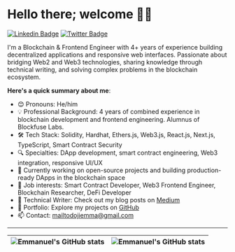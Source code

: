 # Hello there; welcome 👋🏾
[![Linkedin Badge](https://img.shields.io/badge/-Emmanuel%20Doji-blue?style=for-the-badge&logo=Linkedin&logoColor=white&link=https://www.linkedin.com/in/emmanuel-doji/)](https://www.linkedin.com/in/emmanuel-doji/)
[![Twitter Badge](https://img.shields.io/badge/-@emmanueldoji-1ca0f1?style=for-the-badge&logo=twitter&logoColor=white&link=https://twitter.com/emmanueldoji)](https://twitter.com/emmanueldoji)

I'm a Blockchain & Frontend Engineer with 4+ years of experience building decentralized applications and responsive web interfaces. Passionate about bridging Web2 and Web3 technologies, sharing knowledge through technical writing, and solving complex problems in the blockchain ecosystem.

**Here's a quick summary about me**:
- 😊 Pronouns: He/him
- 💡 Professional Background: 4 years of combined experience in blockchain development and frontend engineering. Alumnus of Blockfuse Labs.
- 🛠️ Tech Stack: Solidity, Hardhat, Ethers.js, Web3.js, React.js, Next.js, TypeScript, Smart Contract Security
- 🔍 Specialties: DApp development, smart contract engineering, Web3 integration, responsive UI/UX
- 🌱 Currently working on open-source projects and building production-ready DApps in the blockchain space
- 💼 Job interests: Smart Contract Developer, Web3 Frontend Engineer, Blockchain Researcher, DeFi Developer
- 📝 Technical Writer: Check out my blog posts on [Medium](https://medium.com/@dojiemma)
- 🚀 Portfolio: Explore my projects on [GitHub](https://github.com/web3normad)
- 📫 Contact: mailtodojiemma@gmail.com

---
| <img align="center" src="https://github-readme-stats.vercel.app/api?username=web3normad&show_icons=true&include_all_commits=true&hide_border=true" alt="Emmanuel's GitHub stats" /> | <img align="center" src="https://github-readme-stats.vercel.app/api/top-langs/?username=web3normad&langs_count=8&layout=compact&hide_border=true" alt="Emmanuel's GitHub stats" /> |
| ------------- | ------------- |
